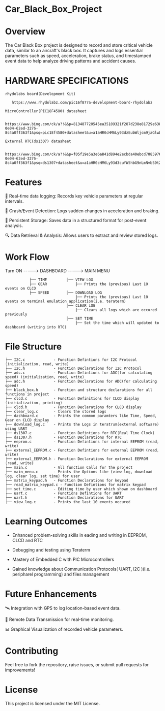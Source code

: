 # Car_Black_Box_Project

# Overview

The Car Black Box project is designed to record and store critical vehicle data, 
similar to an aircraft's black box. It captures and logs essential parameters such as 
speed, acceleration, brake status, and timestamped event data to help analyze driving patterns and accident causes.

# HARDWARE SPECIFICATIONS

    rhydolabs board(Development Kit)

       https://www.rhydolabz.com/pic16f877a-development-board-rhydolabz

    MicroController(PIC18F4580) datasheet
   
       https://www.bing.com/ck/a?!&&p=813487720545ea35109321f287d238e81729e638819447e9da7e724da6f825d6JmltdHM9MTc0MDg3MzYwMA&ptn=3&ver=2&hsh=4&fclid=07df9f89-0e04-62ed-3276-8c4a0ff363f1&psq=pic18f4580+datasheet&u=a1aHR0cHM6Ly93dzEubWljcm9jaGlwLmNvbS9kb3dubG9hZHMvZW4vRGV2aWNlRG9jLzM5NjM3ZC5wZGY&ntb=1

    External RTC(ds1307) datasheet

       https://www.bing.com/ck/a?!&&p=f05f19e5a3e6a841d894e2ecbda40ebcd708597689148f6e2b2d596b2618c557JmltdHM9MTc0MDg3MzYwMA&ptn=3&ver=2&hsh=4&fclid=07df9f89-0e04-62ed-3276-8c4a0ff363f1&psq=ds1307+datasheet&u=a1aHR0cHM6Ly93d3cuYW5hbG9nLmNvbS9tZWRpYS9lbi90ZWNobmljYWwtZG9jdW1lbnRhdGlvbi9kYXRhLXNoZWV0cy9EUzEzMDcucGRm&ntb=1

# Features

  📌 Real-time data logging: Records key vehicle parameters at regular intervals.

  🚗 Crash/Event Detection: Logs sudden changes in acceleration and braking.

  💾 Persistent Storage: Saves data in a structured format for post-event analysis.

  🔍 Data Retrieval & Analysis: Allows users to extract and review stored logs.

# Work Flow

Turn ON -----> DASHBOARD -----> MAIN MENU

               ├── TIME         ├── VIEW LOG  
               ├── GEAR             ├── Prints the (previous) Last 10 events on CLCD
               ├── SPEED        ├── DOWNLOAD LOG
                                    ├── Prints the (previous) Last 10 events on terminal emulation application(i.e. teraterm)
                                ├── CLEAR LOG
                                    ├── Clears all logs which are occured previously
                                ├── SET TIME
                                    ├── Set the time which will updated to dashboard (writing into RTC)
                                    
# File Structure

    ├── I2C.c             - Function Defintions for I2C Protocol (initialization, read, write)
    ├── I2C.h             - Function Declarations for I2C Protocol
    ├── adc.c             - Function Defintions for ADC(for calculating speed) (initialization, read, write)
    ├── adc.h             - Function Declarations for ADC(for calculating speed)
    ├── black_box.h       - Function and structure declarations for all functions in project
    ├── clcd.c            - Function Definitions for CLCD display (initialization, printing)
    ├── clcd.h            - Function Declarations for CLCD display 
    ├── clear_log.c       - Clears the stored logs
    ├── dashboard.c       - Prints the common paramters like Time, Speed, Gear on CLCD display
    ├── download_log.c    - Prints the Logs in teratrum(external software) using UART
    ├── ds1307.c          - Function Defintions for RTC(Real Time Clock)
    ├── ds1307.h          - Function Declarations for RTC
    ├── eeprom.c          - Function Defintions for internal EEPROM (read, write)
    ├── external_EEPROM.c - Function Defintions for external EEPROM (read, write)
    ├── external_EEPROM.h - Function Declarations for external EEPROM (read, write)
    ├── main.c            - All function Calls for the project
    ├── main_menu.c       - Prints the Options like (view log, download log, clear log, set time) for user 
    ├── matrix_keypad.h   - Function Declarations for keypad
    ├── read_matrix_keypad.c - Function Defintions for matrix keypad
    ├── set_time.c        - Editing time by user which shown on dashboard
    ├── uart.c            - Functions Defintions for UART
    ├── uart.h            - Function Declarations for UART
    ├── view_log.c        - Prints the last 10 events occured

# Learning Outcomes

   - Enhanced problem-solving skills in eading and writing in EEPROM, CLCD and RTC

   - Debugging and testing using Teraterm

   - Mastery of Embedded C with PIC Microcontrollers

   - Gained knowledge about Communication Protocols( UART, I2C )(i.e. peripharel programming) and files management
     
# Future Enhancements

  🛰 Integration with GPS to log location-based event data.

  📶 Remote Data Transmission for real-time monitoring.

  📊 Graphical Visualization of recorded vehicle parameters.
  
# Contributing

Feel free to fork the repository, raise issues, or submit pull requests for improvements!

# License

This project is licensed under the MIT License.


